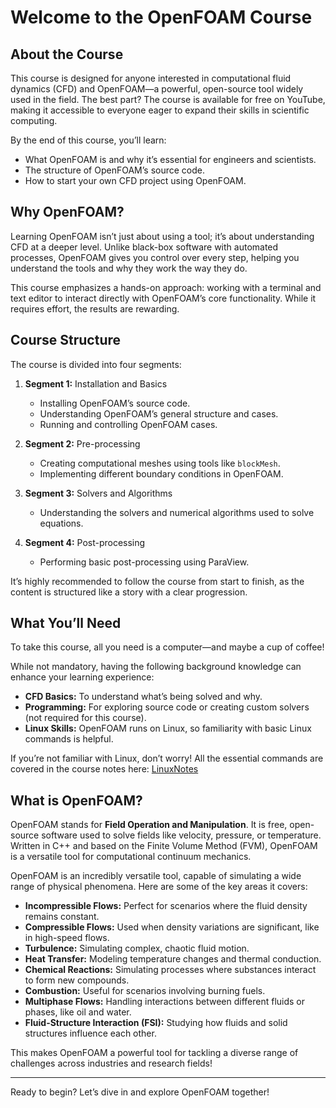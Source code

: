 # Welcome to the OpenFOAM Course

## About the Course

This course is designed for anyone interested in computational fluid dynamics (CFD) and OpenFOAM—a powerful, open-source tool widely used in the field. The best part? The course is available for free on YouTube, making it accessible to everyone eager to expand their skills in scientific computing.

By the end of this course, you’ll learn:
- What OpenFOAM is and why it’s essential for engineers and scientists.
- The structure of OpenFOAM’s source code.
- How to start your own CFD project using OpenFOAM.

## Why OpenFOAM?

Learning OpenFOAM isn’t just about using a tool; it’s about understanding CFD at a deeper level. Unlike black-box software with automated processes, OpenFOAM gives you control over every step, helping you understand the tools and why they work the way they do.

This course emphasizes a hands-on approach: working with a terminal and text editor to interact directly with OpenFOAM’s core functionality. While it requires effort, the results are rewarding.

## Course Structure

The course is divided into four segments:

1. **Segment 1:** Installation and Basics
    - Installing OpenFOAM’s source code.
    - Understanding OpenFOAM’s general structure and cases.
    - Running and controlling OpenFOAM cases.
   
2. **Segment 2:** Pre-processing
    - Creating computational meshes using tools like `blockMesh`.
    - Implementing different boundary conditions in OpenFOAM.
   
3. **Segment 3:** Solvers and Algorithms
    - Understanding the solvers and numerical algorithms used to solve equations.

4. **Segment 4:** Post-processing
    - Performing basic post-processing using ParaView.

It’s highly recommended to follow the course from start to finish, as the content is structured like a story with a clear progression.

## What You’ll Need

To take this course, all you need is a computer—and maybe a cup of coffee!

While not mandatory, having the following background knowledge can enhance your learning experience:
- **CFD Basics:** To understand what’s being solved and why.
- **Programming:** For exploring source code or creating custom solvers (not required for this course).
- **Linux Skills:** OpenFOAM runs on Linux, so familiarity with basic Linux commands is helpful.

If you’re not familiar with Linux, don’t worry! All the essential commands are covered in the course notes here: [LinuxNotes](https://github.com/MuhammedMagid/OpenFoam-GuideCourse/blob/main/00-LinuxNotes/README.md)

## What is OpenFOAM?

OpenFOAM stands for **Field Operation and Manipulation**. It is free, open-source software used to solve fields like velocity, pressure, or temperature. Written in C++ and based on the Finite Volume Method (FVM), OpenFOAM is a versatile tool for computational continuum mechanics.


OpenFOAM is an incredibly versatile tool, capable of simulating a wide range of physical phenomena. Here are some of the key areas it covers:

- **Incompressible Flows:** Perfect for scenarios where the fluid density remains constant.
- **Compressible Flows:** Used when density variations are significant, like in high-speed flows.
- **Turbulence:** Simulating complex, chaotic fluid motion.
- **Heat Transfer:** Modeling temperature changes and thermal conduction.
- **Chemical Reactions:** Simulating processes where substances interact to form new compounds.
- **Combustion:** Useful for scenarios involving burning fuels.
- **Multiphase Flows:** Handling interactions between different fluids or phases, like oil and water.
- **Fluid-Structure Interaction (FSI):** Studying how fluids and solid structures influence each other.

This makes OpenFOAM a powerful tool for tackling a diverse range of challenges across industries and research fields!

---

Ready to begin? Let’s dive in and explore OpenFOAM together!
